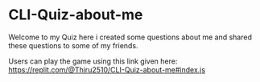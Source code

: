 # CLI-Quiz-about-me

Welcome to my Quiz here i created some questions about me and shared these questions to some of my friends.

Users can play the game using this link given here:
https://replit.com/@Thiru2510/CLI-Quiz-about-me#index.js
